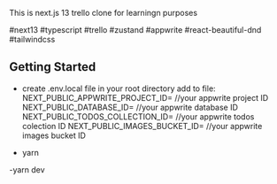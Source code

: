 This is next.js 13 trello clone for learningn purposes

#next13
#typescript
#trello
#zustand
#appwrite
#react-beautiful-dnd
#tailwindcss


## Getting Started

- create .env.local file in your root directory 
add to file: 
NEXT_PUBLIC_APPWRITE_PROJECT_ID=  //your appwrite project ID
NEXT_PUBLIC_DATABASE_ID=  //your appwrite database  ID
NEXT_PUBLIC_TODOS_COLLECTION_ID=  //your appwrite todos colection  ID
NEXT_PUBLIC_IMAGES_BUCKET_ID= //your appwrite images bucket  ID

- yarn 

-yarn dev

